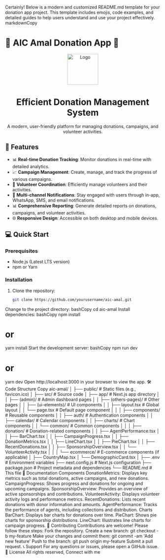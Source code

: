 Certainly! Below is a modern and customized README.md template for your donation app project. This template includes emojis, code examples, and detailed guides to help users understand and use your project effectively.
markdownCopy
# 🌟 AIC Amal Donation App 🌟

<div align="center">
  <img src="path/to/your/logo.png" alt="Logo" width="100" height="auto">
  <h1>Efficient Donation Management System</h1>
  <p>A modern, user-friendly platform for managing donations, campaigns, and volunteer activities.</p>
</div>

## 🚀 Features

- 📊 **Real-time Donation Tracking**: Monitor donations in real-time with detailed analytics.
- 📈 **Campaign Management**: Create, manage, and track the progress of various campaigns.
- 👥 **Volunteer Coordination**: Efficiently manage volunteers and their activities.
- 📢 **Multi-channel Notifications**: Stay engaged with users through in-app, WhatsApp, SMS, and email notifications.
- 📊 **Comprehensive Reporting**: Generate detailed reports on donations, campaigns, and volunteer activities.
- 🌐 **Responsive Design**: Accessible on both desktop and mobile devices.

## 💻 Quick Start

### Prerequisites

- Node.js (Latest LTS version)
- npm or Yarn

### Installation

1. Clone the repository:
   ```bash
   git clone https://github.com/yourusername/aic-amal.git
Change to the project directory:
bashCopy
cd aic-amal
Install dependencies:
bashCopy
npm install
# or
yarn install
Start the development server:
bashCopy
npm run dev
# or
yarn dev
Open http://localhost:3000 in your browser to view the app.
🛠️ Code Structure
Copy
aic-amal/
│
├── public/          # Static files (e.g., favicon.ico)
│
├── src/             # Source code
│   ├── app/         # Next.js app directory
│   │   ├── (admin)/  # Admin dashboard pages
│   │   ├── (others-pages)/  # Other pages
│   │   ├── (ui-elements)/  # UI components
│   │   ├── layout.tsx  # Global layout
│   │   └── page.tsx   # Default page component
│   │
│   ├── components/  # Reusable components
│   │   ├── auth/     # Authentication components
│   │   ├── calendar/ # Calendar components
│   │   ├── charts/   # Chart components
│   │   └── common/   # Common components
│   │
│   ├── donation/    # Donation-related components
│   │   ├── AgentPerformance.tsx
│   │   ├── BarChart.tsx
│   │   ├── CampaignProgress.tsx
│   │   ├── DonationMetrics.tsx
│   │   ├── LineChart.tsx
│   │   ├── PieChart.tsx
│   │   ├── RecentDonations.tsx
│   │   ├── SponsorshipOverview.tsx
│   │   └── VolunteerActivity.tsx
│   │
│   └── ecommerce/   # E-commerce components (if applicable)
│       ├── CountryMap.tsx
│       └── DemographicCard.tsx
│
├── .env            # Environment variables
├── next.config.js  # Next.js configuration
├── package.json    # Project metadata and dependencies
└── README.md       # This file
📝 Documentation
Components
DonationMetrics: Displays key metrics such as total donations, active campaigns, and new donations.
CampaignProgress: Shows progress and donations for ongoing and upcoming campaigns.
SponsorshipOverview: Provides an overview of active sponsorships and contributions.
VolunteerActivity: Displays volunteer activity logs and performance metrics.
RecentDonations: Lists recent donations with donor information and amounts.
AgentPerformance: Tracks the performance of agents, including collections and distribution.
Charts
BarChart: Displays bar charts for donations over time.
PieChart: Shows pie charts for sponsorship distributions.
LineChart: Illustrates line charts for campaign progress.
🤝 Contributing
Contributions are welcome! Please follow these steps:
Fork the repository.
Create a new branch: git checkout -b my-feature
Make your changes and commit them: git commit -am 'Add new feature'
Push to the branch: git push origin my-feature
Submit a pull request.
📞 Support
For any questions or issues, please open a GitHub issue.
📜 License
All rights reserved, Connect with me